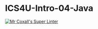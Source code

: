 # ICS4U-Intro-04-Java
[![Mr Coxall's Super Linter](https://github.com/Yiyun-Qin/ICS4U-Intro-05-Java/workflows/Mr%20Coxall's%20Super%20Linter/badge.svg)](https://github.com/Yiyun-Qin/ICS4U-Intro-05-Java/actions/)
